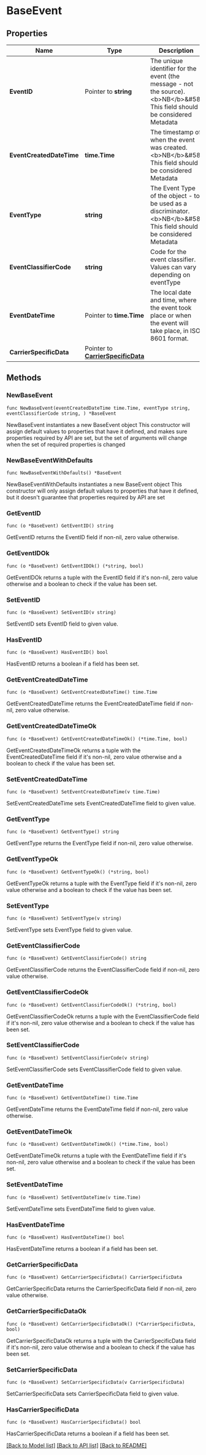 # BaseEvent

## Properties

Name | Type | Description | Notes
------------ | ------------- | ------------- | -------------
**EventID** | Pointer to **string** | The unique identifier for the event (the message - not the source). &lt;b&gt;NB&lt;/b&gt;&amp;#58; This field should be considered Metadata | [optional] 
**EventCreatedDateTime** | **time.Time** | The timestamp of when the event was created. &lt;b&gt;NB&lt;/b&gt;&amp;#58; This field should be considered Metadata | 
**EventType** | **string** | The Event Type of the object - to be used as a discriminator. &lt;b&gt;NB&lt;/b&gt;&amp;#58; This field should be considered Metadata | 
**EventClassifierCode** | **string** | Code for the event classifier. Values can vary depending on eventType | 
**EventDateTime** | Pointer to **time.Time** | The local date and time, where the event took place or when the event will take place, in ISO 8601 format. | [optional] 
**CarrierSpecificData** | Pointer to [**CarrierSpecificData**](CarrierSpecificData.md) |  | [optional] 

## Methods

### NewBaseEvent

`func NewBaseEvent(eventCreatedDateTime time.Time, eventType string, eventClassifierCode string, ) *BaseEvent`

NewBaseEvent instantiates a new BaseEvent object
This constructor will assign default values to properties that have it defined,
and makes sure properties required by API are set, but the set of arguments
will change when the set of required properties is changed

### NewBaseEventWithDefaults

`func NewBaseEventWithDefaults() *BaseEvent`

NewBaseEventWithDefaults instantiates a new BaseEvent object
This constructor will only assign default values to properties that have it defined,
but it doesn't guarantee that properties required by API are set

### GetEventID

`func (o *BaseEvent) GetEventID() string`

GetEventID returns the EventID field if non-nil, zero value otherwise.

### GetEventIDOk

`func (o *BaseEvent) GetEventIDOk() (*string, bool)`

GetEventIDOk returns a tuple with the EventID field if it's non-nil, zero value otherwise
and a boolean to check if the value has been set.

### SetEventID

`func (o *BaseEvent) SetEventID(v string)`

SetEventID sets EventID field to given value.

### HasEventID

`func (o *BaseEvent) HasEventID() bool`

HasEventID returns a boolean if a field has been set.

### GetEventCreatedDateTime

`func (o *BaseEvent) GetEventCreatedDateTime() time.Time`

GetEventCreatedDateTime returns the EventCreatedDateTime field if non-nil, zero value otherwise.

### GetEventCreatedDateTimeOk

`func (o *BaseEvent) GetEventCreatedDateTimeOk() (*time.Time, bool)`

GetEventCreatedDateTimeOk returns a tuple with the EventCreatedDateTime field if it's non-nil, zero value otherwise
and a boolean to check if the value has been set.

### SetEventCreatedDateTime

`func (o *BaseEvent) SetEventCreatedDateTime(v time.Time)`

SetEventCreatedDateTime sets EventCreatedDateTime field to given value.


### GetEventType

`func (o *BaseEvent) GetEventType() string`

GetEventType returns the EventType field if non-nil, zero value otherwise.

### GetEventTypeOk

`func (o *BaseEvent) GetEventTypeOk() (*string, bool)`

GetEventTypeOk returns a tuple with the EventType field if it's non-nil, zero value otherwise
and a boolean to check if the value has been set.

### SetEventType

`func (o *BaseEvent) SetEventType(v string)`

SetEventType sets EventType field to given value.


### GetEventClassifierCode

`func (o *BaseEvent) GetEventClassifierCode() string`

GetEventClassifierCode returns the EventClassifierCode field if non-nil, zero value otherwise.

### GetEventClassifierCodeOk

`func (o *BaseEvent) GetEventClassifierCodeOk() (*string, bool)`

GetEventClassifierCodeOk returns a tuple with the EventClassifierCode field if it's non-nil, zero value otherwise
and a boolean to check if the value has been set.

### SetEventClassifierCode

`func (o *BaseEvent) SetEventClassifierCode(v string)`

SetEventClassifierCode sets EventClassifierCode field to given value.


### GetEventDateTime

`func (o *BaseEvent) GetEventDateTime() time.Time`

GetEventDateTime returns the EventDateTime field if non-nil, zero value otherwise.

### GetEventDateTimeOk

`func (o *BaseEvent) GetEventDateTimeOk() (*time.Time, bool)`

GetEventDateTimeOk returns a tuple with the EventDateTime field if it's non-nil, zero value otherwise
and a boolean to check if the value has been set.

### SetEventDateTime

`func (o *BaseEvent) SetEventDateTime(v time.Time)`

SetEventDateTime sets EventDateTime field to given value.

### HasEventDateTime

`func (o *BaseEvent) HasEventDateTime() bool`

HasEventDateTime returns a boolean if a field has been set.

### GetCarrierSpecificData

`func (o *BaseEvent) GetCarrierSpecificData() CarrierSpecificData`

GetCarrierSpecificData returns the CarrierSpecificData field if non-nil, zero value otherwise.

### GetCarrierSpecificDataOk

`func (o *BaseEvent) GetCarrierSpecificDataOk() (*CarrierSpecificData, bool)`

GetCarrierSpecificDataOk returns a tuple with the CarrierSpecificData field if it's non-nil, zero value otherwise
and a boolean to check if the value has been set.

### SetCarrierSpecificData

`func (o *BaseEvent) SetCarrierSpecificData(v CarrierSpecificData)`

SetCarrierSpecificData sets CarrierSpecificData field to given value.

### HasCarrierSpecificData

`func (o *BaseEvent) HasCarrierSpecificData() bool`

HasCarrierSpecificData returns a boolean if a field has been set.


[[Back to Model list]](../README.md#documentation-for-models) [[Back to API list]](../README.md#documentation-for-api-endpoints) [[Back to README]](../README.md)



